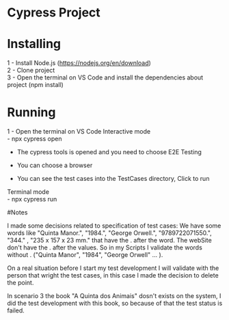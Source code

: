 # Cypress Project

# Installing

1 - Install Node.js (https://nodejs.org/en/download)  
2 - Clone project  
3 - Open the terminal on VS Code and install the dependencies about project (npm install)  


# Running

1 - Open the terminal on VS Code 
Interactive mode  
    - npx cypress open 

- The cypress tools is opened and you need to choose E2E Testing

- You can choose a browser

- You can see the test cases into the TestCases directory, Click to run

Terminal mode  
    - npx cypress run     
 



#Notes

I made some decisions related to specification of test cases:
We have some words like "Quinta Manor.",  "1984.", "George Orwell.",  "9789722071550.", "344." , "235 x 157 x 23 mm." that have the . after the word. The webSite don't have the . after the values. So in my Scripts I validate the words without . ("Quinta Manor",  "1984", "George Orwell" ... ).

On a real situation before I start my test development I will validate with the person that wright the test cases, in this case I made the decision to delete the point.

In scenario 3 the book "A Quinta dos Animais" dosn't exists on the system, I did the test development with this book, so because of that the test status is failed.  

